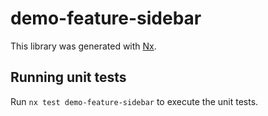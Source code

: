 # demo-feature-sidebar

This library was generated with [Nx](https://nx.dev).

## Running unit tests

Run `nx test demo-feature-sidebar` to execute the unit tests.
